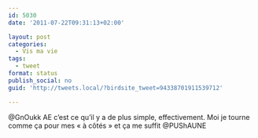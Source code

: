 ```yaml
---
id: 5030
date: '2011-07-22T09:31:13+02:00'

layout: post
categories:
  - Vis ma vie
tags:
  - tweet
format: status
publish_social: no
guid: 'http://tweets.local/?birdsite_tweet=94338701911539712'

---
```


@GnOukk AE c’est ce qu’il y a de plus simple, effectivement. Moi je tourne comme ça pour mes « à côtés » et ça me suffit @PUShAUNE